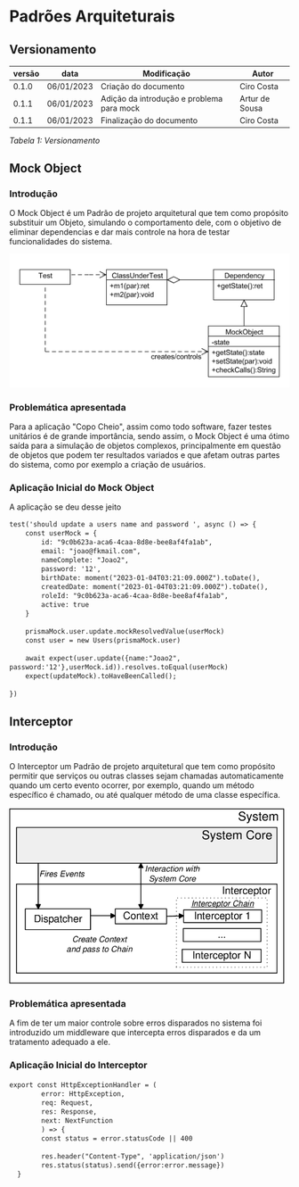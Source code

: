 # Padrões Arquiteturais

## Versionamento

versão | data | Modificação | Autor
-------|------|-------------|------
0.1.0 | 06/01/2023 | Criação do documento | Ciro Costa
0.1.1 | 06/01/2023 | Adição da introdução e problema para mock | Artur de Sousa
0.1.1 | 06/01/2023 | Finalização do documento | Ciro Costa



*Tabela 1: Versionamento*
## Mock Object

### Introdução

O Mock Object é um Padrão de projeto arquitetural que tem como propósito substituir um Objeto, simulando o comportamento dele, com o objetivo de eliminar dependencias e dar mais controle na hora de testar funcionalidades do sistema.

![Mock Object](../PadroesDeProjeto/assets/MockObject.jpg)

### Problemática apresentada 

Para a aplicação "Copo Cheio", assim como todo software, fazer testes unitários é de grande importância, sendo assim, o Mock Object é uma ótimo saída para a simulação de objetos complexos, principalmente em questão de objetos que podem ter resultados variados e que afetam outras partes do sistema, como por exemplo a criação de usuários.

### Aplicação Inicial do Mock Object 
A aplicação se deu desse jeito

```
test('should update a users name and password ', async () => {
    const userMock = {
        id: "9c0b623a-aca6-4caa-8d8e-bee8af4fa1ab",
        email: "joao@fkmail.com",
        nameComplete: "Joao2",
        password: '12',
        birthDate: moment("2023-01-04T03:21:09.000Z").toDate(),
        createdDate: moment("2023-01-04T03:21:09.000Z").toDate(),
        roleId: "9c0b623a-aca6-4caa-8d8e-bee8af4fa1ab",
        active: true
    }

    prismaMock.user.update.mockResolvedValue(userMock)
    const user = new Users(prismaMock.user)

    await expect(user.update({name:"Joao2", password:'12'},userMock.id)).resolves.toEqual(userMock)
    expect(updateMock).toHaveBeenCalled();

})
```
## Interceptor

### Introdução

O Interceptor  um Padrão de projeto arquitetural que tem como propósito permitir que serviços ou outras classes sejam chamadas automaticamente quando um certo evento ocorrer, por exemplo, quando um método específico é chamado, ou até qualquer método de uma classe específica.

![Interceptor](../PadroesDeProjeto/assets/Interceptor.png)

### Problemática apresentada 

A fim de ter um maior controle sobre erros disparados no sistema foi introduzido um middleware que intercepta erros disparados e da um tratamento adequado a ele.

### Aplicação Inicial do Interceptor

```
export const HttpExceptionHandler = (
        error: HttpException,
        req: Request,
        res: Response,
        next: NextFunction
        ) => {
        const status = error.statusCode || 400
        
        res.header("Content-Type", 'application/json')
        res.status(status).send({error:error.message})
  }
```
